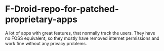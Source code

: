 # F-Droid-repo-for-patched-proprietary-apps
A lot of apps with great features, that normally track the users. They have no FOSS equivalent, so they mostly have removed internet permissions and work fine without any privacy problems.
